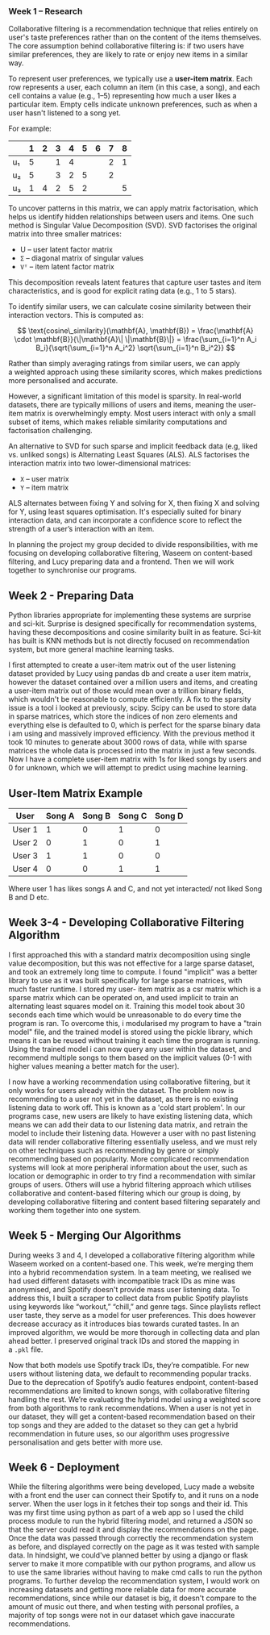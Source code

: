 ### Week 1 – Research

Collaborative filtering is a recommendation technique that relies entirely on user's taste preferences rather than on the content of the items themselves. The core assumption behind collaborative filtering is: if two users have similar preferences, they are likely to rate or enjoy new items in a similar way.

To represent user preferences, we typically use a **user-item matrix**. Each row represents a user, each column an item (in this case, a song), and each cell contains a value (e.g., 1–5) representing how much a user likes a particular item. Empty cells indicate unknown preferences, such as when a user hasn't listened to a song yet.

For example:

| |1|2|3|4|5|6|7|8|
|---|---|---|---|---|---|---|---|---|
|u₁|5||1|4|||2|1|
|u₂|5||3|2|5||2||
|u₃|1|4|2|5|2|||5|

To uncover patterns in this matrix, we can apply matrix factorisation, which helps us identify hidden relationships between users and items. One such method is Singular Value Decomposition (SVD). SVD factorises the original matrix into three smaller matrices:

- U – user latent factor matrix
- `Σ` – diagonal matrix of singular values
- `Vᵀ` – item latent factor matrix

This decomposition reveals latent features that capture user tastes and item characteristics, and is good for explicit rating data (e.g., 1 to 5 stars).

To identify similar users, we can calculate cosine similarity between their interaction vectors. This is computed as:

$$
\text{cosine\_similarity}(\mathbf{A}, \mathbf{B}) = \frac{\mathbf{A} \cdot \mathbf{B}}{\|\mathbf{A}\| \|\mathbf{B}\|} = \frac{\sum_{i=1}^n A_i B_i}{\sqrt{\sum_{i=1}^n A_i^2} \sqrt{\sum_{i=1}^n B_i^2}}
$$


Rather than simply averaging ratings from similar users, we can apply a weighted approach using these similarity scores, which makes predictions more personalised and accurate.

However, a significant limitation of this model is sparsity. In real-world datasets, there are typically millions of users and items, meaning the user-item matrix is overwhelmingly empty. Most users interact with only a small subset of items, which makes reliable similarity computations and factorisation challenging.

An alternative to SVD for such sparse and implicit feedback data (e.g, liked vs. unliked songs) is Alternating Least Squares (ALS). ALS factorises the interaction matrix into two lower-dimensional matrices:

- `X` – user matrix
- `Y` – item matrix

ALS alternates between fixing Y and solving for X, then fixing X and solving for Y, using least squares optimisation. It's especially suited for binary interaction data, and can incorporate a confidence score to reflect the strength of a user’s interaction with an item.

In planning the project my group decided to divide responsibilities, with me focusing on developing collaborative filtering, Waseem on content-based filtering, and Lucy preparing data and a frontend. Then we will work together to synchronise our programs.

## Week 2  - Preparing Data
Python libraries appropriate for implementing these systems are surprise and sci-kit. Surprise is designed specifically for recommendation systems, having these decompositions and cosine similarity built in as feature. Sci-kit has built is KNN methods but is not directly focused on recommendation system, but more general machine learning tasks.

I first attempted to create a user-item matrix out of the user listening dataset provided by Lucy using pandas db and create a user item matrix, however the dataset contained over a million users and items, and creating a user-item matrix out of those would mean over a trillion binary fields, which wouldn't be reasonable to compute efficiently. A fix to the sparsity issue is a tool i looked at previously, scipy. Scipy can be used to store data in sparse matrices, which store the indices of non zero elements and everything else is defaulted to 0, which is perfect for the sparse binary data i am using and massively improved efficiency. With the previous method it took 10 minutes to generate about 3000 rows of data, while with sparse matrices the whole data is processed into the matrix in just a few seconds. Now I have a complete user-item matrix with 1s for liked songs by users and 0 for unknown, which we will attempt to predict using machine learning.
## User-Item Matrix Example

| User  | Song A | Song B | Song C | Song D |
|-------|--------|--------|--------|--------|
| User 1 | 1      | 0      | 1      | 0      |
| User 2 | 0      | 1      | 0      | 1      |
| User 3 | 1      | 1      | 0      | 0      |
| User 4 | 0      | 0      | 1      | 1      |
Where user 1 has likes songs A and C, and not yet interacted/ not liked Song B and D etc.

## Week 3-4 - Developing Collaborative Filtering Algorithm 

I first approached this with a standard matrix decomposition using single value decomposition, but this was not effective for a large sparse dataset, and took an extremely long time to compute. I found "implicit" was a better library to use as it was built specifically for large sparse matrices, with much faster runtime. I stored my user- item matrix as a csr matrix which is a sparse matrix which can be operated on, and used implicit to train an alternating least squares model on it. Training this model took about 30 seconds each time which would be unreasonable to do every time the program is ran. To overcome this, i modularised my program to have a "train model" file, and the trained model is stored using the pickle library, which means it can be reused without training it each time the program is running. Using the trained model i can now query any user within the dataset, and recommend multiple songs to them based on the implicit values (0-1 with higher values meaning a better match for the user).

I now have a working recommendation using collaborative filtering, but it only works for users already within the dataset. The problem now is recommending to a user not yet in the dataset, as there is no existing listening data to work off. This is known as a 'cold start problem'. In our programs case, new users are likely to have existing listening data, which means we can add their data to our listening data matrix, and retrain the model to include their listening data. However a user with no past listening data will render collaborative filtering essentially useless, and we must rely on other techniques such as recommending by genre or simply recommending based on popularity. More complicated recommendation systems will look at more peripheral information about the user, such as location or demographic in order to try find a recommendation with similar groups of users. Others will use a hybrid filtering approach which utilises collaborative and content-based filtering which our group is doing, by developing collaborative filtering and content based filtering separately and working them together into one system.

## Week 5 - Merging Our Algorithms
During weeks 3 and 4, I developed a collaborative filtering algorithm while Waseem worked on a content-based one. This week, we’re merging them into a hybrid recommendation system. In a team meeting, we realised we had used different datasets with incompatible track IDs as mine was anonymised, and Spotify doesn't provide mass user listening data. To address this, I built a scraper to collect data from public Spotify playlists using keywords like “workout,” “chill,” and genre tags. Since playlists reflect user taste, they serve as a model for user preferences. This does however decrease accuracy as it introduces bias towards curated tastes. In an improved algorithm, we would be more thorough in collecting data and plan ahead better. I preserved original track IDs and stored the mapping in a `.pkl` file.

Now that both models use Spotify track IDs, they’re compatible. For new users without listening data, we default to recommending popular tracks. Due to the deprecation of Spotify’s audio features endpoint, content-based recommendations are limited to known songs, with collaborative filtering handling the rest. We’re evaluating the hybrid model using a weighted score from both algorithms to rank recommendations. When a user is not yet in our dataset, they will get a content-based recommendation based on their top songs and they are added to the dataset so they can get a hybrid recommendation in future uses, so our algorithm uses progressive personalisation and gets better with more use. 

## Week 6 - Deployment
While the filtering algorithms were being developed, Lucy made a website with a front end the user can connect their Spotify to, and it runs on a node server. When the user logs in it fetches their top songs and their id. This was my first time using python as part of a web app so I used the child process module to run the hybrid filtering model, and returned a JSON so that the server could read it and display the recommendations on the page. Once the data was passed through correctly the recommendation system as before, and displayed correctly on the page as it was tested with sample data.
In hindsight, we could've planned better by using a django or flask server to make it more compatible with our python programs, and allow us to use the same libraries without having to make cmd calls to run the python programs.
To further develop the recommendation system, I would work on increasing datasets and getting more reliable data for more accurate recommendations, since while our dataset is big, it doesn't compare to the amount of music out there, and when testing with personal profiles, a majority of top songs were not in our dataset which gave inaccurate recommendations.
